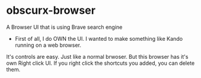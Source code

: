 # obscurx-browser
A Browser UI that is using Brave search engine

- First of all, I do OWN the UI. I wanted to make something like Kando running on a web browser.

It's controls are easy. Just like a normal brwoser. But this browser has it's own Right click UI. If you right click the shortcuts you added, you can delete them.
